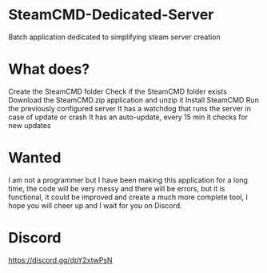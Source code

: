# SteamCMD-Dedicated-Server
Batch application dedicated to simplifying steam server creation

# What does?
Create the SteamCMD folder
Check if the SteamCMD folder exists
Download the SteamCMD.zip application and unzip it
Install SteamCMD
Run the previously configured server
It has a watchdog that runs the server in case of update or crash
It has an auto-update, every 15 min it checks for new updates
# Wanted
I am not a programmer but I have been making this application for a long time, the code will be very messy and there will be errors, but it is functional, it could be improved and create a much more complete tool, I hope you will cheer up and I wait for you on Discord.

# Discord 
https://discord.gg/dpY2xtwPsN
